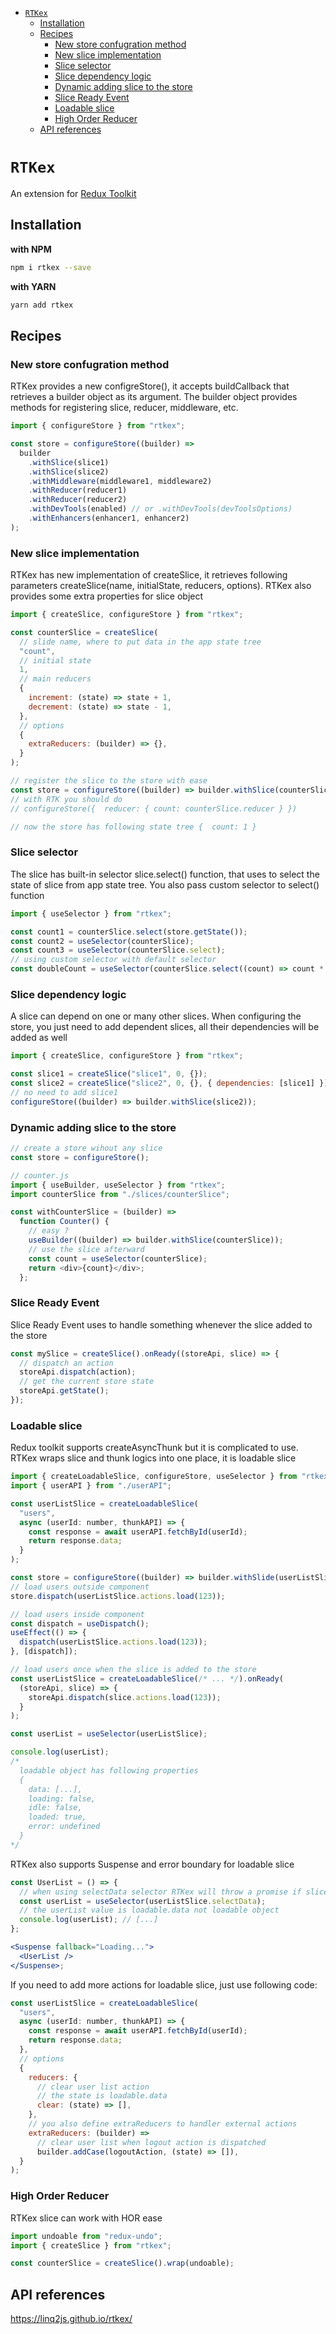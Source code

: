 - [`RTKex`](#rtkex)
  - [Installation](#installation)
  - [Recipes](#recipes)
    - [New store confugration method](#new-store-confugration-method)
    - [New slice implementation](#new-slice-implementation)
    - [Slice selector](#slice-selector)
    - [Slice dependency logic](#slice-dependency-logic)
    - [Dynamic adding slice to the store](#dynamic-adding-slice-to-the-store)
    - [Slice Ready Event](#slice-ready-event)
    - [Loadable slice](#loadable-slice)
    - [High Order Reducer](#high-order-reducer)
  - [API references](#api-references)

# `RTKex`

An extension for [Redux Toolkit](https://redux-toolkit.js.org/)

## Installation

**with NPM**

```bash
npm i rtkex --save
```

**with YARN**

```bash
yarn add rtkex
```

## Recipes

### New store confugration method

RTKex provides a new configreStore(), it accepts buildCallback that retrieves a builder object as its argument. The builder object provides methods for registering slice, reducer, middleware, etc.

```js
import { configureStore } from "rtkex";

const store = configureStore((builder) =>
  builder
    .withSlice(slice1)
    .withSlice(slice2)
    .withMiddleware(middleware1, middleware2)
    .withReducer(reducer1)
    .withReducer(reducer2)
    .withDevTools(enabled) // or .withDevTools(devToolsOptions)
    .withEnhancers(enhancer1, enhancer2)
);
```

### New slice implementation

RTKex has new implementation of createSlice, it retrieves following parameters createSlice(name, initialState, reducers, options).
RTKex also provides some extra properties for slice object

```js
import { createSlice, configureStore } from "rtkex";

const counterSlice = createSlice(
  // slide name, where to put data in the app state tree
  "count",
  // initial state
  1,
  // main reducers
  {
    increment: (state) => state + 1,
    decrement: (state) => state - 1,
  },
  // options
  {
    extraReducers: (builder) => {},
  }
);

// register the slice to the store with ease
const store = configureStore((builder) => builder.withSlice(counterSlice));
// with RTK you should do
// configureStore({  reducer: { count: counterSlice.reducer } })

// now the store has following state tree {  count: 1 }
```

### Slice selector

The slice has built-in selector slice.select() function, that uses to select the state of slice from app state tree. You also pass custom selector to select() function

```js
import { useSelector } from "rtkex";

const count1 = counterSlice.select(store.getState());
const count2 = useSelector(counterSlice);
const count3 = useSelector(counterSlice.select);
// using custom selector with default selector
const doubleCount = useSelector(counterSlice.select((count) => count * 2));
```

### Slice dependency logic

A slice can depend on one or many other slices. When configuring the store, you just need to add dependent slices, all their dependencies will be added as well

```js
import { createSlice, configureStore } from "rtkex";

const slice1 = createSlice("slice1", 0, {});
const slice2 = createSlice("slice2", 0, {}, { dependencies: [slice1] });
// no need to add slice1
configureStore((builder) => builder.withSlice(slice2));
```

### Dynamic adding slice to the store

```js
// create a store wihout any slice
const store = configureStore();

// counter.js
import { useBuilder, useSelector } from "rtkex";
import counterSlice from "./slices/counterSlice";

const withCounterSlice = (builder) =>
  function Counter() {
    // easy ?
    useBuilder((builder) => builder.withSlice(counterSlice));
    // use the slice afterward
    const count = useSelector(counterSlice);
    return <div>{count}</div>;
  };
```

### Slice Ready Event

Slice Ready Event uses to handle something whenever the slice added to the store

```js
const mySlice = createSlice().onReady((storeApi, slice) => {
  // dispatch an action
  storeApi.dispatch(action);
  // get the current store state
  storeApi.getState();
});
```

### Loadable slice

Redux toolkit supports createAsyncThunk but it is complicated to use. RTKex wraps slice and thunk logics into one place, it is loadable slice

```js
import { createLoadableSlice, configureStore, useSelector } from "rtkex";
import { userAPI } from "./userAPI";

const userListSlice = createLoadableSlice(
  "users",
  async (userId: number, thunkAPI) => {
    const response = await userAPI.fetchById(userId);
    return response.data;
  }
);

const store = configureStore((builder) => builder.withSlide(userListSlice));
// load users outside component
store.dispatch(userListSlice.actions.load(123));

// load users inside component
const dispatch = useDispatch();
useEffect(() => {
  dispatch(userListSlice.actions.load(123));
}, [dispatch]);

// load users once when the slice is added to the store
const userListSlice = createLoadableSlice(/* ... */).onReady(
  (storeApi, slice) => {
    storeApi.dispatch(slice.actions.load(123));
  }
);

const userList = useSelector(userListSlice);

console.log(userList);
/*
  loadable object has following properties
  {
    data: [...],
    loading: false,
    idle: false,
    loaded: true,
    error: undefined
  }
*/
```

RTKex also supports Suspense and error boundary for loadable slice

```jsx
const UserList = () => {
  // when using selectData selector RTKex will throw a promise if slice is still loading and throw an error if slice has been failed
  const userList = useSelector(userListSlice.selectData);
  // the userList value is loadable.data not loadable object
  console.log(userList); // [...]
};

<Suspense fallback="Loading...">
  <UserList />
</Suspense>;
```

If you need to add more actions for loadable slice, just use following code:

```js
const userListSlice = createLoadableSlice(
  "users",
  async (userId: number, thunkAPI) => {
    const response = await userAPI.fetchById(userId);
    return response.data;
  },
  // options
  {
    reducers: {
      // clear user list action
      // the state is loadable.data
      clear: (state) => [],
    },
    // you also define extraReducers to handler external actions
    extraReducers: (builder) =>
      // clear user list when logout action is dispatched
      builder.addCase(logoutAction, (state) => []),
  }
);
```

### High Order Reducer

RTKex slice can work with HOR ease

```js
import undoable from "redux-undo";
import { createSlice } from "rtkex";

const counterSlice = createSlice().wrap(undoable);
```

## API references

https://linq2js.github.io/rtkex/
